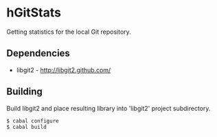 hGitStats
=========

Getting statistics for the local Git repository.

Dependencies
------------
* libgit2 - http://libgit2.github.com/

Building
--------
Build libgit2 and place resulting library into 'libgit2' project subdirectory.

    $ cabal configure
    $ cabal build
